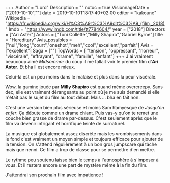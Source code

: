 +++
Author = "Lord"
Description = ""
notoc = true
VisionnageDate = ["2019-10-10",""]
date = 2019-10-10T18:17:40+02:00
editor = "kakoune"
Wikipedia = "https://fr.wikipedia.org/wiki/H%C3%A9r%C3%A9dit%C3%A9_(film,_2018)"
Imdb = "https://www.imdb.com/title/tt7784604/"
year = ["2018"]
Directors = ["Ari Aster"]
Actors = ["Toni Collette","Milly Shapiro","Gabriel Byrne"]
title = "Hereditary"
Avis_possibles = ["nul","long","court","oneshot","meh","cool","excellent","parfait"]
Avis = ["excellent"] 
Saga = [""]
TopWords = [ "tension", "oppressant", "horreur", "viscérale", "effrayant", "drame", "famille", "enfant"]
+++
J'ai vraiment beaucoup aimé *Midsommar* du coup il me fallait voir le premier film d'**Ari Aster**.
Et bha il est encore mieux.

Celui-là est un peu moins dans le malaise et plus dans la peur viscérale.

Wow, la gamine jouée par **Milly Shapiro** est quand même overcreepy.
Sans dec, elle est vraiment dérangeante au point où je me suis demandé si elle n'était pas le sujet du film au tout début.
Mais … bha en fait non.

C'est une version bien plus sérieuse et moins Sam Ramyesque de *Jusqu'en enfer*.
Ça débute comme un drame chiant.
Puis vas-y qu'on te remet une couche bien grasse de drame par-dessus.
C'est seulement après que le film va devenir intrigant et horrifique teinté de surnaturel.

La musique est globalement assez discrète mais les vrombissements dans le fond c'est vraiment un moyen simple et toujours efficace pour ajouter de la tension.
On s'attend régulièrement à un bon gros jumpscare qui tâche mais que nenni.
Ce film a trop de classe pour se permettre d'en mettre.

Le rythme peu soutenu laisse bien le temps à l'atmosphère à s'imposer à vous.
Et il restera encore une part de mystère même à la fin du film.

J'attendrai son prochain film avec impatience !

